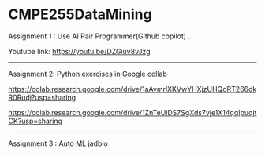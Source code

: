 # CMPE255DataMining

Assignment 1 : Use  AI Pair Programmer(Github copilot) . 

Youtube link: https://youtu.be/DZGiuv8vJzg

***************************************************************************************************************

Assignment 2: Python exercises in Google collab 

https://colab.research.google.com/drive/1aAvmrlXKVwYHXjzUHQdRT266dkR0Rudj?usp=sharing

https://colab.research.google.com/drive/1ZnTeUiDS7SgXds7vje1X14qqIpuqjtCK?usp=sharing

***************************************************************************************************************

Assignment 3 : Auto ML jadbio








